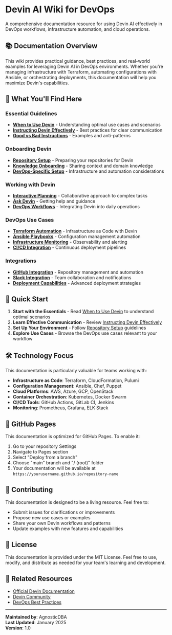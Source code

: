 # Devin AI Wiki for DevOps

A comprehensive documentation resource for using Devin AI effectively in DevOps workflows, infrastructure automation, and cloud operations.

## 📚 Documentation Overview

This wiki provides practical guidance, best practices, and real-world examples for leveraging Devin AI in DevOps environments. Whether you're managing infrastructure with Terraform, automating configurations with Ansible, or orchestrating deployments, this documentation will help you maximize Devin's capabilities.

## 🎯 What You'll Find Here

### Essential Guidelines
- **[When to Use Devin](docs/devin-essentials/when-to-use-devin.md)** - Understanding optimal use cases and scenarios
- **[Instructing Devin Effectively](docs/devin-essentials/instructing-devin-effectively.md)** - Best practices for clear communication
- **[Good vs Bad Instructions](docs/devin-essentials/good-vs-bad-instructions.md)** - Examples and anti-patterns

### Onboarding Devin
- **[Repository Setup](docs/onboarding-devin/repo-setup.md)** - Preparing your repositories for Devin
- **[Knowledge Onboarding](docs/onboarding-devin/knowledge-onboarding.md)** - Sharing context and domain knowledge
- **[DevOps-Specific Setup](docs/onboarding-devin/devops-specific-setup.md)** - Infrastructure and automation considerations

### Working with Devin
- **[Interactive Planning](docs/working-with-devin/interactive-planning.md)** - Collaborative approach to complex tasks
- **[Ask Devin](docs/working-with-devin/ask-devin.md)** - Getting help and guidance
- **[DevOps Workflows](docs/working-with-devin/devops-workflows.md)** - Integrating Devin into daily operations

### DevOps Use Cases
- **[Terraform Automation](docs/devops-use-cases/terraform-automation.md)** - Infrastructure as Code with Devin
- **[Ansible Playbooks](docs/devops-use-cases/ansible-playbooks.md)** - Configuration management automation
- **[Infrastructure Monitoring](docs/devops-use-cases/infrastructure-monitoring.md)** - Observability and alerting
- **[CI/CD Integration](docs/devops-use-cases/ci-cd-integration.md)** - Continuous deployment pipelines

### Integrations
- **[GitHub Integration](docs/integrations/github-integration.md)** - Repository management and automation
- **[Slack Integration](docs/integrations/slack-integration.md)** - Team collaboration and notifications
- **[Deployment Capabilities](docs/integrations/deployment-capabilities.md)** - Advanced deployment strategies

## 🚀 Quick Start

1. **Start with the Essentials** - Read [When to Use Devin](docs/devin-essentials/when-to-use-devin.md) to understand optimal scenarios
2. **Learn Effective Communication** - Review [Instructing Devin Effectively](docs/devin-essentials/instructing-devin-effectively.md)
3. **Set Up Your Environment** - Follow [Repository Setup](docs/onboarding-devin/repo-setup.md) guidelines
4. **Explore Use Cases** - Browse the DevOps use cases relevant to your workflow

## 🛠️ Technology Focus

This documentation is particularly valuable for teams working with:

- **Infrastructure as Code**: Terraform, CloudFormation, Pulumi
- **Configuration Management**: Ansible, Chef, Puppet
- **Cloud Platforms**: AWS, Azure, GCP, OpenStack
- **Container Orchestration**: Kubernetes, Docker Swarm
- **CI/CD Tools**: GitHub Actions, GitLab CI, Jenkins
- **Monitoring**: Prometheus, Grafana, ELK Stack

## 📖 GitHub Pages

This documentation is optimized for GitHub Pages. To enable it:

1. Go to your repository Settings
2. Navigate to Pages section
3. Select "Deploy from a branch"
4. Choose "main" branch and "/ (root)" folder
5. Your documentation will be available at `https://yourusername.github.io/repository-name`

## 🤝 Contributing

This documentation is designed to be a living resource. Feel free to:

- Submit issues for clarifications or improvements
- Propose new use cases or examples
- Share your own Devin workflows and patterns
- Update examples with new features and capabilities

## 📝 License

This documentation is provided under the MIT License. Feel free to use, modify, and distribute as needed for your team's learning and development.

## 🔗 Related Resources

- [Official Devin Documentation](https://docs.devin.ai/)
- [Devin Community](https://community.devin.ai/)
- [DevOps Best Practices](https://docs.devin.ai/essential-guidelines/)

---

**Maintained by**: AgnosticDBA  
**Last Updated**: January 2025  
**Version**: 1.0
